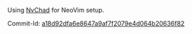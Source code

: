 Using [NvChad](https://github.com/NvChad/NvChad) for NeoVim setup.

Commit-Id: [a18d92dfa6e8647a9af7f2079e4d064b20636f82](https://github.com/NvChad/NvChad/tree/a18d92dfa6e8647a9af7f2079e4d064b20636f82)

